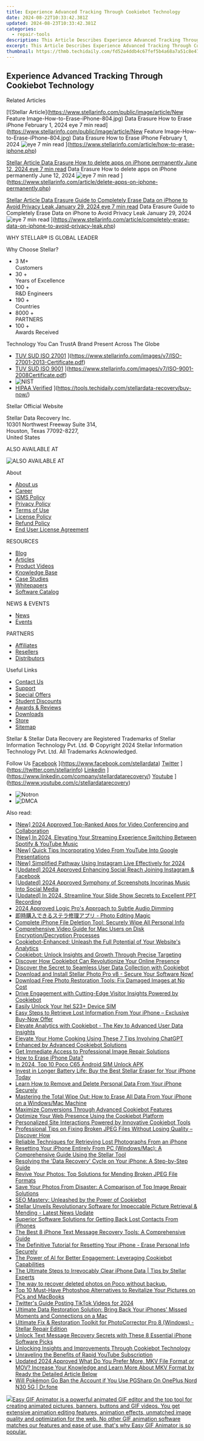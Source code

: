 ```yaml
---
title: Experience Advanced Tracking Through Cookiebot Technology
date: 2024-08-22T10:33:42.381Z
updated: 2024-08-23T10:33:42.381Z
categories:
  - repair-tools
description: This Article Describes Experience Advanced Tracking Through Cookiebot Technology
excerpt: This Article Describes Experience Advanced Tracking Through Cookiebot Technology
thumbnail: https://thmb.techidaily.com/fd52a4ddb4c67fef5b4a68a7a51c8e47e5f13f4d158884cb761f8f838fb72e26.jpeg
---
```


## Experience Advanced Tracking Through Cookiebot Technology

Related Articles

[![Stellar Article](https://www.stellarinfo.com/public/image/article/New Feature Image-How-to-Erase-iPhone-804.jpg) Data Erasure How to Erase iPhone February 1, 2024 eye 7 min read](https://www.stellarinfo.com/public/image/article/New Feature Image-How-to-Erase-iPhone-804.jpg) Data Erasure How to Erase iPhone February 1, 2024 ![eye](https://www.stellarinfo.com/public/newarticle/images/eye.png) 7 min read ](https://www.stellarinfo.com/article/how-to-erase-iphone.php)

[Stellar Article Data Erasure  How to delete apps on iPhone permanently June 12, 2024 eye 7 min read](https://www.stellarinfo.com/public/image/article/Ways-to-delete-apps-on-iPhone-permanently-621.jpg) Data Erasure  How to delete apps on iPhone permanently June 12, 2024 ![eye](https://www.stellarinfo.com/public/newarticle/images/eye.png) 7 min read ](https://www.stellarinfo.com/article/delete-apps-on-iphone-permanently.php)

[Stellar Article Data Erasure  Guide to Completely Erase Data on iPhone to Avoid Privacy Leak January 29, 2024 eye 7 min read](https://www.stellarinfo.com/public/image/article/Erase-Data-on-iPhone-to-avoid-Privacy-Leak-619.jpg) Data Erasure  Guide to Completely Erase Data on iPhone to Avoid Privacy Leak January 29, 2024 ![eye](https://www.stellarinfo.com/public/newarticle/images/eye.png) 7 min read ](https://www.stellarinfo.com/article/completely-erase-data-on-iphone-to-avoid-privacy-leak.php)

 WHY STELLAR® IS GLOBAL LEADER

 Why Choose Stellar?

* 3  M+  
Customers
* 30 +  
Years of Excellence
* 100 +  
R&D Engineers
* 190 +  
Countries
* 8000 +  
PARTNERS
* 100 +  
Awards Received

 Technology You Can TrustA Brand Present Across The Globe

* [TUV SUD ISO 27001](https://www.stellarinfo.com/images/v7/tuv1.png) ](https://www.stellarinfo.com/images/v7/ISO-27001-2013-Certificate.pdf)
* [TUV SUD ISO 9001](https://www.stellarinfo.com/images/v7/tuv2.png) ](https://www.stellarinfo.com/images/v7/ISO-9001-2008Certificate.pdf)
* ![NIST](https://www.stellarinfo.com/images/v7/nist.png)
* [HIPAA Verified](https://www.stellarinfo.com/images/v7/hipa.png) ](https://tools.techidaily.com/stellardata-recovery/buy-now/)

 Stellar Official Website

 Stellar Data Recovery Inc.  
 10301 Northwest Freeway Suite 314,  
 Houston, Texas 77092-8227,  
 United States

 ALSO AVAILABLE AT

![ALSO AVAILABLE AT](https://www.stellarinfo.com/images/v7/Partners_logo_new.png)

 About

* [About us](https://tools.techidaily.com/stellardata-recovery/buy-now/)
* [Career](https://tools.techidaily.com/stellardata-recovery/buy-now/)
* [ISMS Policy](https://tools.techidaily.com/stellardata-recovery/buy-now/)
* [Privacy Policy](https://tools.techidaily.com/stellardata-recovery/buy-now/)
* [Terms of Use](https://tools.techidaily.com/stellardata-recovery/buy-now/)
* [License Policy](https://www.stellarinfo.com/software-licensing-usage.php)
* [Refund Policy](https://tools.techidaily.com/stellardata-recovery/buy-now/)
* [End User License Agreement](https://tools.techidaily.com/stellardata-recovery/buy-now/)

 RESOURCES

* [Blog](https://tools.techidaily.com/stellardata-recovery/buy-now/)
* [Articles](https://tools.techidaily.com/stellardata-recovery/buy-now/)
* [Product Videos](https://tools.techidaily.com/stellardata-recovery/buy-now/)
* [Knowledge Base](https://tools.techidaily.com/stellardata-recovery/buy-now/)
* [Case Studies](https://tools.techidaily.com/stellardata-recovery/buy-now/)
* [Whitepapers](https://tools.techidaily.com/stellardata-recovery/buy-now/)
* [Software Catalog](https://tools.techidaily.com/stellardata-recovery/buy-now/)

 NEWS & EVENTS

* [News](https://tools.techidaily.com/stellardata-recovery/buy-now/)
* [Events](https://www.stellarinfo.com/affiliate-summit/affiliate-summit.php)

 PARTNERS

* [Affiliates](https://tools.techidaily.com/stellardata-recovery/buy-now/)
* [Resellers](https://tools.techidaily.com/stellardata-recovery/buy-now/)
* [Distributors](https://tools.techidaily.com/stellardata-recovery/buy-now/)

 Useful Links

* [Contact Us](https://www.stellarinfo.com/contact/contact-us.php)
* [Support](https://tools.techidaily.com/stellardata-recovery/buy-now/)
* [Special Offers](https://tools.techidaily.com/stellardata-recovery/buy-now/)
* [Student Discounts](https://www.stellarinfo.com/student-discount/)
* [Awards & Reviews](https://tools.techidaily.com/stellardata-recovery/buy-now/)
* [Downloads](https://www.stellarinfo.com/download.php)
* [Store](https://tools.techidaily.com/stellardata-recovery/buy-now/)
* [Sitemap](https://www.stellarinfo.com/sitemap.php)

 Stellar & Stellar Data Recovery are Registered Trademarks of Stellar Information Technology Pvt. Ltd. © Copyright 2024 Stellar Information Technology Pvt. Ltd. All Trademarks Acknowledged.

Follow Us [Facebook](https://www.stellarinfo.com/Images/fb.png) ](https://www.facebook.com/stellardata) [Twitter](https://www.stellarinfo.com/Images/tw.png) ](https://twitter.com/stellarinfo) [Linkedin](https://www.stellarinfo.com/Images/in.png) ](https://www.linkedin.com/company/stellardatarecovery/) [Youtube](https://www.stellarinfo.com/newblacktheme/images/yt.png) ](https://www.youtube.com/c/stellardatarecovery)

* ![Notron](https://www.stellarinfo.com/images/v7/notron.png)
* ![DMCA](https://www.stellarinfo.com/images/v7/dmca.png)

<ins class="adsbygoogle"
     style="display:block"
     data-ad-format="autorelaxed"
     data-ad-client="ca-pub-7571918770474297"
     data-ad-slot="1223367746"></ins>



<ins class="adsbygoogle"
     style="display:block"
     data-ad-client="ca-pub-7571918770474297"
     data-ad-slot="8358498916"
     data-ad-format="auto"
     data-full-width-responsive="true"></ins>

<span class="atpl-alsoreadstyle">Also read:</span>
<div><ul>
<li><a href="https://video-screen-grab.techidaily.com/new-2024-approved-top-ranked-apps-for-video-conferencing-and-collaboration/"><u>[New] 2024 Approved  Top-Ranked Apps for Video Conferencing and Collaboration</u></a></li>
<li><a href="https://facebook-video-share.techidaily.com/new-in-2024-elevating-your-streaming-experience-switching-between-spotify-and-youtube-music/"><u>[New] In 2024, Elevating Your Streaming Experience  Switching Between Spotify & YouTube Music</u></a></li>
<li><a href="https://youtube-stream.techidaily.com/new-quick-tips-incorporating-video-from-youtube-into-google-presentations/"><u>[New] Quick Tips  Incorporating Video From YouTube Into Google Presentations</u></a></li>
<li><a href="https://instagram-videos.techidaily.com/new-simplified-pathway-using-instagram-live-effectively-for-2024/"><u>[New] Simplified Pathway  Using Instagram Live Effectively for 2024</u></a></li>
<li><a href="https://instagram-videos.techidaily.com/updated-2024-approved-enhancing-social-reach-joining-instagram-and-facebook/"><u>[Updated] 2024 Approved  Enhancing Social Reach  Joining Instagram & Facebook</u></a></li>
<li><a href="https://instagram-video-recordings.techidaily.com/updated-2024-approved-symphony-of-screenshots-incorinas-music-into-social-media/"><u>[Updated] 2024 Approved  Symphony of Screenshots  Incorinas Music Into Social Media</u></a></li>
<li><a href="https://visual-screen-recording.techidaily.com/updated-in-2024-streamline-your-slide-show-secrets-to-excellent-ppt-recording/"><u>[Updated] In 2024, Streamline Your Slide Show  Secrets to Excellent PPT Recording</u></a></li>
<li><a href="https://extra-skills.techidaily.com/2024-approved-logic-pros-approach-to-subtle-audio-dimming/"><u>2024 Approved  Logic Pro's Approach to Subtle Audio Dimming</u></a></li>
<li><a href="https://data-safeguard.techidaily.com/photo-editing-magic/"><u>即時購入できるステラ修理アプリ - Photo Editing Magic</u></a></li>
<li><a href="https://data-safeguard.techidaily.com/complete-iphone-file-deletion-tool-securely-wipe-all-personal-info/"><u>Complete iPhone File Deletion Tool: Securely Wipe All Personal Info</u></a></li>
<li><a href="https://data-safeguard.techidaily.com/comprehensive-video-guide-for-mac-users-on-disk-encryptiondecryption-processes/"><u>Comprehensive Video Guide for Mac Users on Disk Encryption/Decryption Processes</u></a></li>
<li><a href="https://data-safeguard.techidaily.com/cookiebot-enhanced-unleash-the-full-potential-of-your-websites-analytics/"><u>Cookiebot-Enhanced: Unleash the Full Potential of Your Website's Analytics</u></a></li>
<li><a href="https://data-safeguard.techidaily.com/cookiebot-unlock-insights-and-growth-through-precise-targeting/"><u>Cookiebot: Unlock Insights and Growth Through Precise Targeting</u></a></li>
<li><a href="https://data-safeguard.techidaily.com/discover-how-cookiebot-can-revolutionize-your-online-presence/"><u>Discover How Cookiebot Can Revolutionize Your Online Presence</u></a></li>
<li><a href="https://data-safeguard.techidaily.com/discover-the-secret-to-seamless-user-data-collection-with-cookiebot/"><u>Discover the Secret to Seamless User Data Collection with Cookiebot</u></a></li>
<li><a href="https://data-safeguard.techidaily.com/download-and-install-stellar-photo-pro-v8-secure-your-software-now/"><u>Download and Install Stellar Photo Pro v8 - Secure Your Software Now!</u></a></li>
<li><a href="https://data-safeguard.techidaily.com/download-free-photo-restoration-tools-fix-damaged-images-at-no-cost/"><u>Download Free Photo Restoration Tools: Fix Damaged Images at No Cost</u></a></li>
<li><a href="https://data-safeguard.techidaily.com/drive-engagement-with-cutting-edge-visitor-insights-powered-by-cookiebot/"><u>Drive Engagement with Cutting-Edge Visitor Insights Powered by Cookiebot</u></a></li>
<li><a href="https://sim-unlock.techidaily.com/easily-unlock-your-itel-s23plus-device-sim-by-drfone-android/"><u>Easily Unlock Your Itel S23+ Device SIM</u></a></li>
<li><a href="https://data-safeguard.techidaily.com/easy-steps-to-retrieve-lost-information-from-your-iphone-exclusive-buy-now-offer/"><u>Easy Steps to Retrieve Lost Information From Your iPhone – Exclusive Buy-Now Offer</u></a></li>
<li><a href="https://data-safeguard.techidaily.com/elevate-analytics-with-cookiebot-the-key-to-advanced-user-data-insights/"><u>Elevate Analytics with Cookiebot - The Key to Advanced User Data Insights</u></a></li>
<li><a href="https://tech-revival.techidaily.com/elevate-your-home-cooking-using-these-7-tips-involving-chatgpt/"><u>Elevate Your Home Cooking Using These 7 Tips Involving ChatGPT</u></a></li>
<li><a href="https://data-safeguard.techidaily.com/enhanced-by-advanced-cookiebot-solutions/"><u>Enhanced by Advanced Cookiebot Solutions</u></a></li>
<li><a href="https://data-safeguard.techidaily.com/get-immediate-access-to-professional-image-repair-solutions/"><u>Get Immediate Access to Professional Image Repair Solutions</u></a></li>
<li><a href="https://data-safeguard.techidaily.com/how-to-erase-iphone-data/"><u>How to Erase iPhone Data?</u></a></li>
<li><a href="https://sim-unlock.techidaily.com/in-2024-top-10-poco-c65-android-sim-unlock-apk-by-drfone-android/"><u>In 2024, Top 10 Poco C65 Android SIM Unlock APK</u></a></li>
<li><a href="https://data-safeguard.techidaily.com/invest-in-longer-battery-life-buy-the-best-stellar-eraser-for-your-iphone-today/"><u>Invest in Longer Battery Life: Buy the Best Stellar Eraser for Your iPhone Today</u></a></li>
<li><a href="https://data-safeguard.techidaily.com/learn-how-to-remove-and-delete-personal-data-from-your-iphone-securely/"><u>Learn How to Remove and Delete Personal Data From Your iPhone Securely</u></a></li>
<li><a href="https://data-safeguard.techidaily.com/mastering-the-total-wipe-out-how-to-erase-all-data-from-your-iphone-on-a-windowsmac-machine/"><u>Mastering the Total Wipe Out: How to Erase All Data From Your iPhone on a Windows/Mac Machine</u></a></li>
<li><a href="https://data-safeguard.techidaily.com/maximize-conversions-through-advanced-cookiebot-features/"><u>Maximize Conversions Through Advanced Cookiebot Features</u></a></li>
<li><a href="https://data-safeguard.techidaily.com/optimize-your-web-presence-using-the-cookiebot-platform/"><u>Optimize Your Web Presence Using the Cookiebot Platform</u></a></li>
<li><a href="https://data-safeguard.techidaily.com/personalized-site-interactions-powered-by-innovative-cookiebot-tools/"><u>Personalized Site Interactions Powered by Innovative Cookiebot Tools</u></a></li>
<li><a href="https://data-safeguard.techidaily.com/professional-tips-on-fixing-broken-jpeg-files-without-losing-quality-discover-how/"><u>Professional Tips on Fixing Broken JPEG Files Without Losing Quality – Discover How</u></a></li>
<li><a href="https://data-safeguard.techidaily.com/reliable-techniques-for-retrieving-lost-photographs-from-an-iphone/"><u>Reliable Techniques for Retrieving Lost Photographs From an iPhone</u></a></li>
<li><a href="https://data-safeguard.techidaily.com/resetting-your-iphone-entirely-from-pc-windowsmac-a-comprehensive-guide-using-the-stellar-tool/"><u>Resetting Your iPhone Entirely From PC (Windows/Mac): A Comprehensive Guide Using the Stellar Tool</u></a></li>
<li><a href="https://data-safeguard.techidaily.com/resolving-the-data-recovery-cycle-on-your-iphone-a-step-by-step-guide/"><u>Resolving the 'Data Recovery' Cycle on Your iPhone: A Step-by-Step Guide</u></a></li>
<li><a href="https://data-safeguard.techidaily.com/revive-your-photos-top-solutions-for-mending-broken-jpeg-file-formats/"><u>Revive Your Photos: Top Solutions for Mending Broken JPEG File Formats</u></a></li>
<li><a href="https://data-safeguard.techidaily.com/save-your-photos-from-disaster-a-comparison-of-top-image-repair-solutions/"><u>Save Your Photos From Disaster: A Comparison of Top Image Repair Solutions</u></a></li>
<li><a href="https://data-safeguard.techidaily.com/seo-mastery-unleashed-by-the-power-of-cookiebot/"><u>SEO Mastery: Unleashed by the Power of Cookiebot</u></a></li>
<li><a href="https://data-safeguard.techidaily.com/stellar-unveils-revolutionary-software-for-impeccable-picture-retrieval-and-mending-latest-news-update/"><u>Stellar Unveils Revolutionary Software for Impeccable Picture Retrieval & Mending - Latest News Update</u></a></li>
<li><a href="https://data-safeguard.techidaily.com/superior-software-solutions-for-getting-back-lost-contacts-from-iphones/"><u>Superior Software Solutions for Getting Back Lost Contacts From iPhones</u></a></li>
<li><a href="https://data-safeguard.techidaily.com/the-best-8-iphone-text-message-recovery-tools-a-comprehensive-guide/"><u>The Best 8 iPhone Text Message Recovery Tools: A Comprehensive Guide</u></a></li>
<li><a href="https://data-safeguard.techidaily.com/the-definitive-tutorial-for-resetting-your-iphone-erase-personal-info-securely/"><u>The Definitive Tutorial for Resetting Your iPhone - Erase Personal Info Securely</u></a></li>
<li><a href="https://data-safeguard.techidaily.com/the-power-of-ai-for-better-engagement-leveraging-cookiebot-capabilities/"><u>The Power of AI for Better Engagement: Leveraging Cookiebot Capabilities</u></a></li>
<li><a href="https://data-safeguard.techidaily.com/the-ultimate-steps-to-irrevocably-clear-iphone-data-tips-by-stellar-experts/"><u>The Ultimate Steps to Irrevocably Clear iPhone Data | Tips by Stellar Experts</u></a></li>
<li><a href="https://techidaily.com/the-way-to-recover-deleted-photos-on-poco-without-backup-by-fonelab-android-recover-photos/"><u>The way to recover deleted photos on Poco without backup.</u></a></li>
<li><a href="https://data-safeguard.techidaily.com/top-10-must-have-photoshop-alternatives-to-revitalize-your-pictures-on-pcs-and-macbooks/"><u>Top 10 Must-Have Photoshop Alternatives to Revitalize Your Pictures on PCs and MacBooks</u></a></li>
<li><a href="https://twitter-videos.techidaily.com/twitters-guide-posting-tiktok-videos-for-2024/"><u>Twitter's Guide  Posting TikTok Videos for 2024</u></a></li>
<li><a href="https://data-safeguard.techidaily.com/ultimate-data-restoration-solution-bring-back-your-iphones-missed-moments-and-connections-on-a-mac/"><u>Ultimate Data Restoration Solution: Bring Back Your iPhones' Missed Moments and Connections on a Mac</u></a></li>
<li><a href="https://data-safeguard.techidaily.com/ultimate-fix-and-restoration-toolkit-for-photocorrector-pro-8-windows-stellar-repair-edition/"><u>Ultimate Fix & Restoration Toolkit for PhotoCorrector Pro 8 (Windows) - Stellar Repair Edition</u></a></li>
<li><a href="https://data-safeguard.techidaily.com/unlock-text-message-recovery-secrets-with-these-8-essential-iphone-software-picks/"><u>Unlock Text Message Recovery Secrets with These 8 Essential iPhone Software Picks</u></a></li>
<li><a href="https://data-safeguard.techidaily.com/unlocking-insights-and-improvements-through-cookiebot-technology/"><u>Unlocking Insights and Improvements Through Cookiebot Technology</u></a></li>
<li><a href="https://youtube-web.techidaily.com/eling-the-benefits-of-rapid-youtube-subscription/"><u>Unraveling the Benefits of Rapid YouTube Subscription</u></a></li>
<li><a href="https://ai-video-editing.techidaily.com/updated-2024-approved-what-do-you-prefer-more-mkv-file-format-or-mov-increase-your-knowledge-and-learn-more-about-mkv-format-by-ready-the-detailed-article-b/"><u>Updated 2024 Approved What Do You Prefer More, MKV File Format or MOV? Increase Your Knowledge and Learn More About MKV Format by Ready the Detailed Article Below</u></a></li>
<li><a href="https://android-pokemon-go.techidaily.com/will-pokemon-go-ban-the-account-if-you-use-pgsharp-on-oneplus-nord-n30-5g-drfone-by-drfone-virtual-android/"><u>Will Pokémon Go Ban the Account if You Use PGSharp On OnePlus Nord N30 5G | Dr.fone</u></a></li>
</ul></div>

<!-- affiliate ads begin -->
<a href="https://secure.2checkout.com/order/checkout.php?PRODS=174416&QTY=1&AFFILIATE=108875&CART=1"><img src="https://www.easygifanimator.net/images/gif-animator.png" border="0">Easy GIF Animator is a powerful animated GIF editor and the top tool for creating animated pictures, banners, buttons and GIF videos. You get extensive animation editing features, animation effects, unmatched image quality and optimization for the web. No other GIF animation software matches our features and ease of use, that's why Easy GIF Animator is so popular.</a>
<!-- affiliate ads end -->